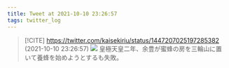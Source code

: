 ```yaml
---
title: Tweet at 2021-10-10 23:26:57
tags: twitter_log
---
```


> [!CITE] https://twitter.com/kaisekiriu/status/1447207025197285382 (2021-10-10 23:26:57)
> ![](https://twitter.com/kaisekiriu/status/1447207025197285382)
> 皇極天皇二年、余豊が蜜蜂の房を三輪山に置いて養蜂を始めようとするも失敗。
